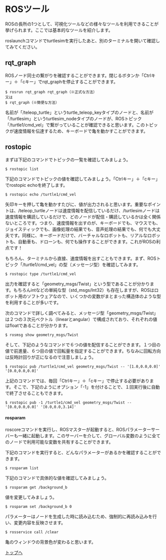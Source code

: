 # ROSツール
ROSの長所の1つとして、可視化ツールなどの様々なツールを利用できることが挙げられます。ここでは基本的なツールを紹介します。

roslaunchコマンドでturtlesimを実行したあと、別のターミナルを開いて確認してみてください。

## rqt_graph  
ROSノード同士の繋がりを確認することができます。閉じるボタンか「Ctrlキー」＋「cキー」でrqt_graphを停止することができます。
```
$ rosrun rqt_graph rqt_graph（※正式な方法）
又は
$ rqt_graph（※簡便な方法）
```
名前が「/teleop_turtle」というturtle_teleop_keyタイプのノードと、名前が「/turtlesim」というturtlesim_nodeタイプのノードが、ROSトピック「/turtle1/cmd_vel」で繋がっていることが確認できると思います。このトピックが速度情報を伝達するため、キーボードで亀を動かすことができます。  

## rostopic
まずは下記のコマンドでトピックの一覧を確認してみましょう。  
```
$ rostopic list
```
下記のコマンドでトピックの値を確認してみましょう。「Ctrlキー」＋「cキー」でrostopic echoを終了します。  
```
$ rostopic echo /turtle1/cmd_vel
```
矢印キーを押して亀を動かすたびに、値が出力されると思います。重要なポイントは、/teleop_turtleノードは速度情報を配信しているだけ、/turtlesimノードは速度情報を購読しているだけで、どのノードが配信・購読しているかは全く関係ないところです。つまり、速度情報を出すのが、キーボードでも、マウスでも、ジョイスティックでも、画像処理の結果でも、音声処理の結果でも、何でも大丈夫です。同様に、キーボードだけで、バーチャルなロボットも、リアルなロボットも、自動車も、ドローンも、何でも操作することができます。これがROSの利点です！  

もちろん、ターミナルから直接、速度情報を出すこともできます。まず、ROSトピック「/turtle1/cmd_vel」の型（メッセージ型）を確認してみます。
```
$ rostopic type /turtle1/cmd_vel
```
出力を確認すると「geometry_msgs/Twist」という型であることが分かります。もちろんintなどの単純な型（std_msgs/Int32）も存在しますが、ROSはロボット用のソフトウェアなので、いくつかの変数がまとまった構造体のような型を利用することが多いです。

次のコマンドで詳しく調べてみると、メッセージ型「geometry_msgs/Twist」は２つの３次元ベクトル（linearとangular）で構成されており、それぞれの値はfloatであることが分かります。  
```
$ rosmsg show geometry_msgs/Twist
```  
そして、下記のようなコマンドで６つの値を配信することができます。１つ目の値で前進量、６つ目の値で回転量を指定することができます。ちなみに回転方向は反時計回りが正になるので注意しましょう。
```
$ rostopic pub /turtle1/cmd_vel geometry_msgs/Twist -- '[1.0,0.0,0.0]' '[0.0,0.0,0.0]'
```  
上記のコマンドでは、毎回「Ctrlキー」＋「cキー」で停止する必要があります。そこで、下記のようにオプション「-1」を付けることで、１回実行後に自動で終了させることもできます。  
```
$ rostopic pub -1 /turtle1/cmd_vel geometry_msgs/Twist -- '[0.0,0.0,0.0]' '[0.0,0.0,3.14]'
```


#### rosparam  
roscoreコマンドを実行し、ROSマスターが起動すると、ROSパラメーターサーバーも一緒に起動します。このサーバーを介して、グローバル変数のように全てのノードで利用可能な変数を共有することができます。  

下記のコマンドを実行すると、どんなパラメーターがあるかを確認することができます。  
```
$ rosparam list
```
下記のコマンドで具体的な値を確認してみましょう。
```
$ rosparam get /background_b
```
値を変更してみましょう。
```
$ rosparam set /background_b 0
```  
パラメーターはノードを生成した時に読み込むため、強制的に再読み込みを行い、変更内容を反映させます。  
```
$ rosservice call /clear
```
亀のウィンドウの背景色が変わると思います。  

[トップへ](#)
